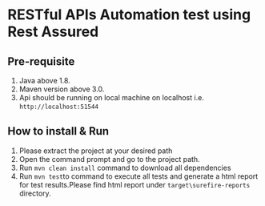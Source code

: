 # RESTful APIs Automation test using Rest Assured 
## Pre-requisite
1. Java above 1.8.
2. Maven version above 3.0.
3. Api should be running on local machine on localhost i.e. `http://localhost:51544`
## How to install & Run 
1. Please extract the project at your desired path
1. Open the command prompt and go to the project path.
1. Run `mvn clean install` command to download all dependencies
1. Run `mvn test`to command to execute all tests and generate a html report for test results.Please find html report under `target\surefire-reports` directory. 


